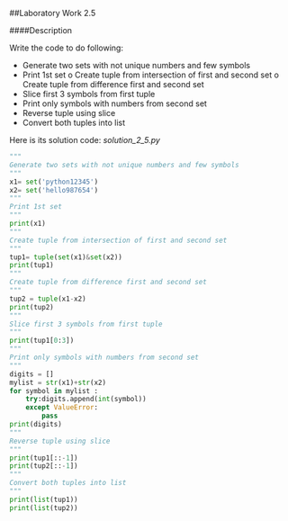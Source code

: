 ##Laboratory Work 2.5

####Description

Write the code to do following: 
- Generate two sets with not unique numbers and few symbols 
- Print 1st set o Create tuple from intersection of first and second set o Create tuple from difference first and second set 
- Slice first 3 symbols from first tuple 
- Print only symbols with numbers from second set 
- Reverse tuple using slice 
- Convert both tuples into list

Here is its solution code:
 *solution_2_5.py*
```python
"""
Generate two sets with not unique numbers and few symbols
"""
x1= set('python12345')
x2= set('hello987654')
"""
Print 1st set
"""
print(x1)
"""
Create tuple from intersection of first and second set
"""
tup1= tuple(set(x1)&set(x2))
print(tup1)
"""
Create tuple from difference first and second set
"""
tup2 = tuple(x1-x2)
print(tup2)
"""
Slice first 3 symbols from first tuple
"""
print(tup1[0:3])
"""
Print only symbols with numbers from second set
"""
digits = []
mylist = str(x1)+str(x2)
for symbol in mylist :
    try:digits.append(int(symbol))
    except ValueError:
        pass
print(digits)
"""
Reverse tuple using slice
"""
print(tup1[::-1])
print(tup2[::-1])
"""
Convert both tuples into list
"""
print(list(tup1))
print(list(tup2))